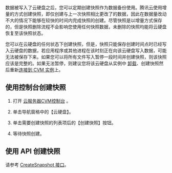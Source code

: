 数据被写入了云硬盘之后，您可以定期创建快照作为数据备份使用。腾讯云使用增量的方式创建快照，即仅创建与上一次快照相比更改了的数据，因此在数据量改动不大的情况下能够在较快的时间内完成快照的创建。尽管快照是以增量方式保存的，但是快照删除流程不会影响您使用任何快照数据，未删除的快照均能将云硬盘恢复至该快照状态。

您可以在云硬盘的任何状态下创建快照，但是，快照只能保存创建时间点时已经写入云硬盘的数据，若应用程序或其他进程在该时刻正在向该云硬盘写入数据，可能无法被保存下来。如果您可以将所有文件写入暂停一段时间并创建快照，则该快照应该是完整的。如果无法暂停，则建议您将该云硬盘从实例中 [卸载](https://cloud.tencent.com/document/product/362/6740
)、创建快照然后重新[连接到 CVM 实例](/doc/product/362/5745)上。

## 使用控制台创建快照
1) 打开 [云服务器CVM控制台](https://console.cloud.tencent.com/cvm/) 。

2) 单击导航窗格中的【云硬盘】。

3) 单击需要创建快照的列表项后的【创建快照】按钮。

4) 等待快照创建。

## 使用 API 创建快照
请参考 [CreateSnapshot 接口](https://cloud.tencent.com/document/product/362/15648)。
